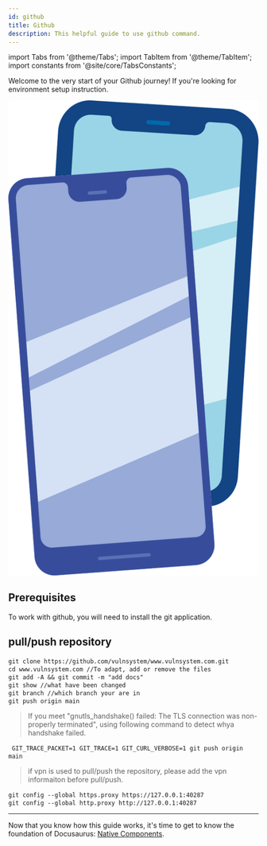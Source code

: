 ```yaml
---
id: github
title: Github
description: This helpful guide to use github command.
---
```


import Tabs from '@theme/Tabs'; import TabItem from '@theme/TabItem'; import constants from '@site/core/TabsConstants';

<div className="content-banner">
  <p>
    Welcome to the very start of your Github journey! If you're looking for environment setup instruction.
  </p>
  <img className="content-banner-img" src="/docs/assets/p_android-ios-devices.svg" alt=" " />
</div>

## Prerequisites

To work with github, you will need to install the git application.

## pull/push repository

```
git clone https://github.com/vulnsystem/www.vulnsystem.com.git
cd www.vulnsystem.com //To adapt, add or remove the files
git add -A && git commit -m "add docs"
git show //what have been changed
git branch //which branch your are in
git push origin main
```

> If you meet "gnutls_handshake() failed: The TLS connection was non-properly terminated", using following command to detect whya handshake failed.

```
 GIT_TRACE_PACKET=1 GIT_TRACE=1 GIT_CURL_VERBOSE=1 git push origin main
```

> if vpn is used to pull/push the repository, please add the vpn informaiton before pull/push.

```
git config --global https.proxy https://127.0.0.1:40287
git config --global http.proxy http://127.0.0.1:40287
```

---

Now that you know how this guide works, it's time to get to know the foundation of Docusaurus: [Native Components](intro-react-native-components.md).
